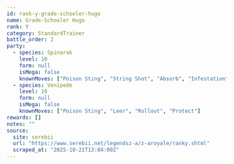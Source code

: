 ```yaml
---
id: rank-y-grade-schooler-hugo
name: Grade-Schooler Hugo
rank: Y
category: StandardTrainer
battle_order: 2
party:
  - species: Spinarak
    level: 10
    form: null
    isMega: false
    knownMoves: ["Poison Sting", "String Shot", "Absorb", "Infestation"]
  - species: Venipede
    level: 10
    form: null
    isMega: false
    knownMoves: ["Poison Sting", "Leer", "Rollout", "Protect"]
rewards: []
notes: ""
source:
  site: serebii
  url: "https://www.serebii.net/legendsz-a/z-aroyale/ranky.shtml"
  scraped_at: "2025-10-21T13:04:00Z"
---
```

